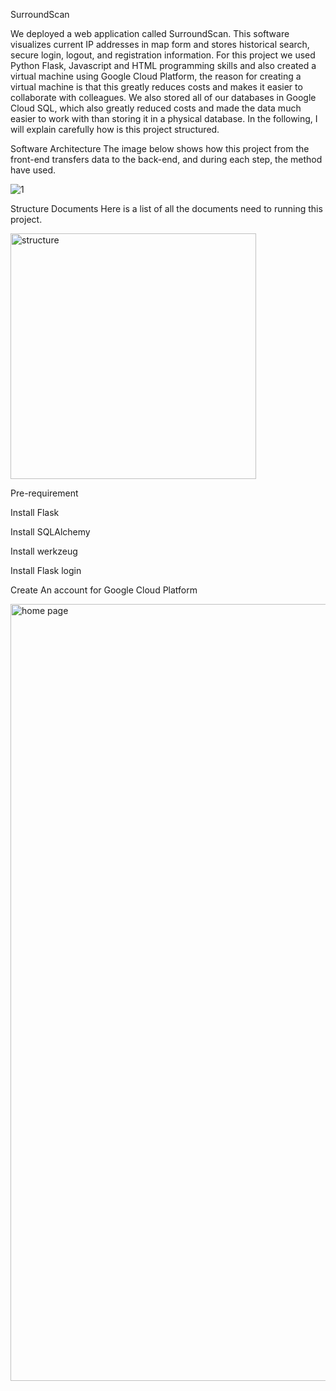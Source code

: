 SurroundScan

We deployed a web application called SurroundScan. This software visualizes current IP addresses in map form and stores historical search, secure login, logout, and registration information. For this project we used Python Flask, Javascript and HTML programming skills and also created a virtual machine using Google Cloud Platform, the reason for creating a virtual machine is that this greatly reduces costs and makes it easier to collaborate with colleagues. We also stored all of our databases in Google Cloud SQL, which also greatly reduced costs and made the data much easier to work with than storing it in a physical database. In the following, I will explain carefully how is this project structured. 


Software Architecture
The image below shows how this project from the front-end transfers data to the back-end, and during each step, the method have used. 

![1](https://github.com/amy0825/Map_mini_project/assets/40476807/60e5cec7-2217-401a-861f-2de92f572112)


Structure Documents
Here is a list of all the documents need to running this project.

<img width="393" alt="structure" src="https://github.com/amy0825/Map_mini_project/assets/40476807/687b902b-feeb-44e5-8a02-9f0d06f677c4">

Pre-requirement

Install Flask

Install SQLAlchemy

Install werkzeug

Install Flask login

Create An account for Google Cloud Platform


<img width="1243" alt="home page" src="https://github.com/amy0825/Map_mini_project/assets/40476807/783535ca-bc4b-4334-966b-90a4f21ce6f0">


